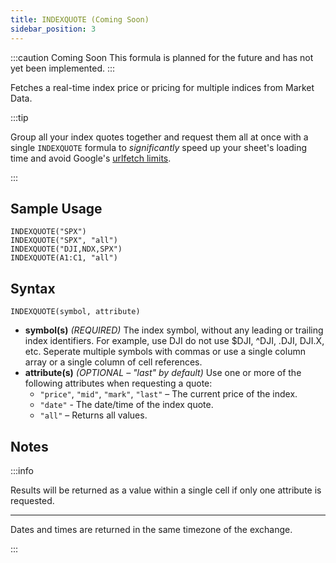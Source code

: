```yaml
---
title: INDEXQUOTE (Coming Soon)
sidebar_position: 3
---
```


:::caution Coming Soon
This formula is planned for the future and has not yet been implemented.
:::

Fetches a real-time index price or pricing for multiple indices from Market Data.

:::tip

Group all your index quotes together and request them all at once with a single ```INDEXQUOTE``` formula to _significantly_ speed up your sheet's loading time and avoid Google's [urlfetch limits](/sheets-add-on/troubleshooting/urlfetch).

:::

## Sample Usage

    INDEXQUOTE("SPX")
    INDEXQUOTE("SPX", "all")
    INDEXQUOTE("DJI,NDX,SPX")
    INDEXQUOTE(A1:C1, "all")

## Syntax

    INDEXQUOTE(symbol, attribute)

- **symbol(s)** _(REQUIRED)_ The index symbol, without any leading or trailing index identifiers. For example, use DJI do not use $DJI, ^DJI, .DJI, DJI.X, etc. Seperate multiple symbols with commas or use a single column array or a single column of cell references.
- **attribute(s)** _(OPTIONAL – "last" by default)_ Use one or more of the following attributes when requesting a quote:
    - `"price"`, `"mid"`, `"mark"`, `"last"` – The current price of the index.
    - `"date"` - The date/time of the index quote.
    - `"all"` – Returns all values.

## Notes

:::info

Results will be returned as a value within a single cell if only one attribute is requested.

---

Dates and times are returned in the same timezone of the exchange.

:::
